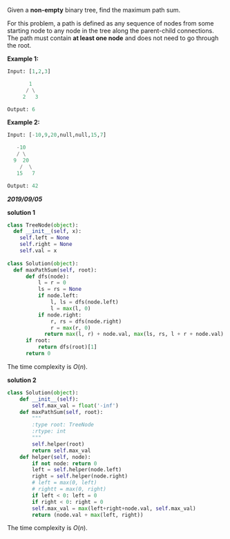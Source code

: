Given a **non-empty** binary tree, find the maximum path sum.

For this problem, a path is defined as any sequence of nodes from some starting node to any node in the tree along the parent-child connections. The path must contain **at least one node** and does not need to go through the root.

**Example 1:**

```python
Input: [1,2,3]

       1
      / \
     2   3

Output: 6
```

**Example 2:**

```python
Input: [-10,9,20,null,null,15,7]

   -10
   / \
  9  20
    /  \
   15   7

Output: 42
```

***2019/09/05***

**solution 1**

```python
class TreeNode(object):
  def __init__(self, x):
    self.left = None
    self.right = None
    self.val = x
    
class Solution(object):
  def maxPathSum(self, root):
      def dfs(node):
          l = r = 0
          ls = rs = None
          if node.left:
              l, ls = dfs(node.left)
              l = max(l, 0)
          if node.right:
              r, rs = dfs(node.right)
              r = max(r, 0)
      		return max(l, r) + node.val, max(ls, rs, l + r + node.val)
      if root:
          return dfs(root)[1]
      return 0
```

The time complexity is $O(n)$.

**solution 2**

```python
class Solution(object): 
    def __init__(self):
        self.max_val = float('-inf')
    def maxPathSum(self, root):
        """
        :type root: TreeNode
        :rtype: int
        """        
        self.helper(root)
        return self.max_val        
    def helper(self, node):
        if not node: return 0
        left = self.helper(node.left)
        right = self.helper(node.right)
        # left = max(0, left)
        # rightt = max(0, right)
        if left < 0: left = 0
        if right < 0: right = 0
        self.max_val = max(left+right+node.val, self.max_val)
        return (node.val + max(left, right))
```

The time complexity is $O(n)$.